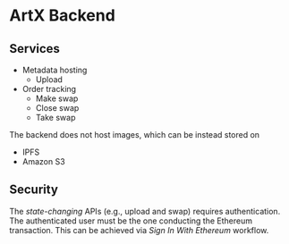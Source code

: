 # ArtX Backend

## Services

- Metadata hosting
  - Upload
- Order tracking
  - Make swap
  - Close swap
  - Take swap

The backend does not host images, which can be instead stored on

- IPFS
- Amazon S3

## Security

The _state-changing_ APIs (e.g., upload and swap) requires authentication. The authenticated user must be the one conducting the Ethereum transaction. This can be achieved via _Sign In With Ethereum_ workflow.
